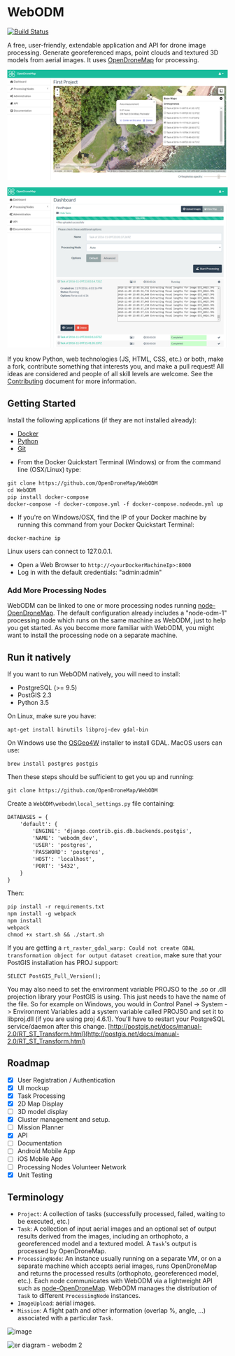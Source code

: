 # WebODM

[![Build Status](https://travis-ci.org/OpenDroneMap/WebODM.svg?branch=master)](https://travis-ci.org/OpenDroneMap/WebODM)

A free, user-friendly, extendable application and API for drone image processing. Generate georeferenced maps, point clouds and textured 3D models from aerial images. It uses [OpenDroneMap](https://github.com/OpenDroneMap/OpenDroneMap) for processing.

![Alt text](/screenshots/ui-mockup.png?raw=true "WebODM")

![Alt text](/screenshots/dashboard.png?raw=true "Dashboard")

If you know Python, web technologies (JS, HTML, CSS, etc.) or both, make a fork, contribute something that interests you, and make a pull request! All ideas are considered and people of all skill levels are welcome. See the [Contributing](/CONTRIBUTING.md) document for more information.

## Getting Started

Install the following applications (if they are not installed already):
 - [Docker](https://www.docker.com/)
 - [Python](https://www.python.org/downloads/)
 - [Git](https://git-scm.com/downloads)

* From the Docker Quickstart Terminal (Windows) or from the command line (OSX/Linux) type:
```
git clone https://github.com/OpenDroneMap/WebODM
cd WebODM
pip install docker-compose
docker-compose -f docker-compose.yml -f docker-compose.nodeodm.yml up
```

* If you're on Windows/OSX, find the IP of your Docker machine by running this command from your Docker Quickstart Terminal:

```
docker-machine ip
```

Linux users can connect to 127.0.0.1.

* Open a Web Browser to `http://<yourDockerMachineIp>:8000`
* Log in with the default credentials: "admin:admin"

### Add More Processing Nodes

WebODM can be linked to one or more processing nodes running [node-OpenDroneMap](https://github.com/pierotofy/node-OpenDroneMap). The default configuration already includes a "node-odm-1" processing node which runs on the same machine as WebODM, just to help you get started. As you become more familiar with WebODM, you might want to install the processing node on a separate machine.

## Run it natively

If you want to run WebODM natively, you will need to install:
 * PostgreSQL (>= 9.5)
 * PostGIS 2.3
 * Python 3.5

On Linux, make sure you have:

```
apt-get install binutils libproj-dev gdal-bin
```

On Windows use the [OSGeo4W](https://trac.osgeo.org/osgeo4w/) installer to install GDAL. MacOS users can use:

```
brew install postgres postgis
```

Then these steps should be sufficient to get you up and running:

```
git clone https://github.com/OpenDroneMap/WebODM
```

Create a `WebODM\webodm\local_settings.py` file containing:

```
DATABASES = {
    'default': {
        'ENGINE': 'django.contrib.gis.db.backends.postgis',
        'NAME': 'webodm_dev',
        'USER': 'postgres',
        'PASSWORD': 'postgres',
        'HOST': 'localhost',
        'PORT': '5432',
    }
}
```

Then:

```
pip install -r requirements.txt
npm install -g webpack
npm install
webpack
chmod +x start.sh && ./start.sh
```

If you are getting a `rt_raster_gdal_warp: Could not create GDAL transformation object for output dataset creation`, make sure that your PostGIS installation has PROJ support:

```
SELECT PostGIS_Full_Version();
```

You may also need to set the environment variable PROJSO to the .so or .dll projection library your PostGIS is using. This just needs to have the name of the file. So for example on Windows, you would in Control Panel -> System -> Environment Variables add a system variable called PROJSO and set it to libproj.dll (if you are using proj 4.6.1). You'll have to restart your PostgreSQL service/daemon after this change. [http://postgis.net/docs/manual-2.0/RT_ST_Transform.html](http://postgis.net/docs/manual-2.0/RT_ST_Transform.html)

## Roadmap
- [X] User Registration / Authentication
- [X] UI mockup
- [X] Task Processing
- [X] 2D Map Display 
- [ ] 3D model display
- [X] Cluster management and setup.
- [ ] Mission Planner
- [X] API
- [ ] Documentation
- [ ] Android Mobile App
- [ ] iOS Mobile App
- [ ] Processing Nodes Volunteer Network
- [X] Unit Testing

## Terminology

 - `Project`: A collection of tasks (successfully processed, failed, waiting to be executed, etc.)
 - `Task`: A collection of input aerial images and an optional set of output results derived from the images, including an orthophoto, a georeferenced model and a textured model. A `Task`'s output is processed by OpenDroneMap.
 - `ProcessingNode`: An instance usually running on a separate VM, or on a separate machine which accepts aerial images, runs OpenDroneMap and returns the processed results (orthophoto, georeferenced model, etc.). Each node communicates with WebODM via a lightweight API such as [node-OpenDroneMap](https://www.github.com/pierotofy/node-OpenDroneMap). WebODM manages the distribution of `Task` to different `ProcessingNode` instances.
 - `ImageUpload`: aerial images.
 - `Mission`: A flight path and other information (overlap %, angle, ...) associated with a particular `Task`.
 
![image](https://cloud.githubusercontent.com/assets/1951843/17680196/9bfe878e-6304-11e6-852e-c09f1e02f3c0.png)

![er diagram - webodm 2](https://cloud.githubusercontent.com/assets/1951843/17717379/4a227e28-63d3-11e6-9518-6a63cc1bcd3b.png)
